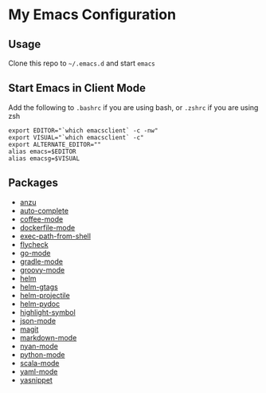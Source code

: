 # My Emacs Configuration

## Usage

Clone this repo to `~/.emacs.d` and start `emacs`

## Start Emacs in Client Mode

Add the following to `.bashrc` if you are using bash, or `.zshrc` if you are using zsh

```
export EDITOR="`which emacsclient` -c -nw"
export VISUAL="`which emacsclient` -c"
export ALTERNATE_EDITOR=""
alias emacs=$EDITOR
alias emacsg=$VISUAL
```

## Packages

- [anzu](https://github.com/syohex/emacs-anzu)
- [auto-complete](https://github.com/auto-complete/auto-complete)
- [coffee-mode](https://github.com/defunkt/coffee-mode)
- [dockerfile-mode](https://github.com/spotify/dockerfile-mode)
- [exec-path-from-shell](https://github.com/purcell/exec-path-from-shell)
- [flycheck](https://github.com/flycheck/flycheck)
- [go-mode](https://github.com/dominikh/go-mode.el)
- [gradle-mode](https://github.com/jacobono/emacs-gradle-mode)
- [groovy-mode](https://github.com/Groovy-Emacs-Modes/groovy-emacs-modes)
- [helm](https://github.com/emacs-helm/helm)
- [helm-gtags](https://github.com/syohex/emacs-helm-gtags)
- [helm-projectile](https://github.com/bbatsov/helm-projectile)
- [helm-pydoc](https://github.com/syohex/emacs-helm-pydoc)
- [highlight-symbol](https://github.com/nschum/highlight-symbol.el)
- [json-mode](https://github.com/joshwnj/json-mode)
- [magit](https://github.com/magit/magit)
- [markdown-mode](https://github.com/jrblevin/markdown-mode)
- [nyan-mode](https://github.com/TeMPOraL/nyan-mode)
- [python-mode](https://github.com/jorgenschaefer/elpy)
- [scala-mode](https://github.com/ensime/emacs-scala-mode)
- [yaml-mode](https://github.com/yoshiki/yaml-mode)
- [yasnippet](https://github.com/joaotavora/yasnippet)
